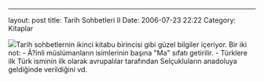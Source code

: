 ---
layout: post
title: Tarih Sohbetleri II
Date: 2006-07-23 22:22
Category: Kitaplar

![][100]Tarih sohbetlernin ikinci kitabu birincisi gibi güzel bilgiler
içeriyor. Bir iki not: - Ã?inli müslümanların isimlerinin başına "Ma"
sıfatı getirilir. - Türklere ilk Türk isminin ilk olarak avrupalılar
tarafından Selçukluların anadoluya geldiğinde verildiğini vd.

  [100]: /images/tarih_sohbet2.thumbnail.jpg
